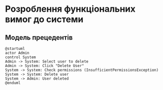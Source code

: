 # Розроблення функціональних вимог до системи

## Модель прецедентів
```plantuml
@startuml
actor Admin 
control System
Admin -> System: Select user to delete 
Admin -> System: Click "Delete User" 
System -> System: Check permissions (InsufficientPermissionsException) 
System -> System: Delete user 
System -> Admin: User deleted
@enduml
```
